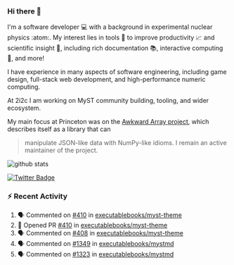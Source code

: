 ### Hi there 👋 

I'm a software developer 💻 with a background in experimental nuclear physics :atom:. My interest lies in tools :wrench: to improve productivity :chart_with_upwards_trend: and scientific insight :telescope:, including rich documentation 📚, interactive computing 🧮, and more! 

I have experience in many aspects of software engineering, including game design, full-stack web development, and high-performance numeric computing. 

At 2i2c I am working on MyST community building, tooling, and wider ecosystem. 

My main focus at Princeton was on the [Awkward Array project](awkward-array.org/), which describes itself as a library that can 
> manipulate JSON-like data with NumPy-like idioms. I remain an active maintainer of the project. 

![github stats](https://github-readme-stats.vercel.app/api?username=agoose77&show_icons=true&hide_rank=true&hide_title=true&bg_color=30,e76445,904e95&text_color=efe3ec&icon_color=efe3ec)
<!--
**agoose77/agoose77** is a ✨ _special_ ✨ repository because its `README.md` (this file) appears on your GitHub profile.

Here are some ideas to get you started:

- 🔭 I’m currently working on ...
- 🌱 I’m currently learning ...
- 👯 I’m looking to collaborate on ...
- 🤔 I’m looking for help with ...
- 💬 Ask me about ...
- 📫 How to reach me: ...
- 😄 Pronouns: ...
- ⚡ Fun fact: ...
-->

[![Twitter Badge](https://img.shields.io/twitter/follow/agoose77?style=flat-square&logo=Twitter&logoColor=white&color=cornflowerblue)](https://twitter.com/agoose77)

### :zap: Recent Activity

<!--START_SECTION:activity-->
1. 🗣 Commented on [#410](https://github.com/executablebooks/myst-theme/pull/410#issuecomment-2182858034) in [executablebooks/myst-theme](https://github.com/executablebooks/myst-theme)
2. 💪 Opened PR [#410](https://github.com/executablebooks/myst-theme/pull/410) in [executablebooks/myst-theme](https://github.com/executablebooks/myst-theme)
3. 🗣 Commented on [#408](https://github.com/executablebooks/myst-theme/pull/408#issuecomment-2182719409) in [executablebooks/myst-theme](https://github.com/executablebooks/myst-theme)
4. 🗣 Commented on [#1349](https://github.com/executablebooks/mystmd/issues/1349#issuecomment-2182371208) in [executablebooks/mystmd](https://github.com/executablebooks/mystmd)
5. 🗣 Commented on [#1323](https://github.com/executablebooks/mystmd/issues/1323#issuecomment-2182336677) in [executablebooks/mystmd](https://github.com/executablebooks/mystmd)
<!--END_SECTION:activity-->
